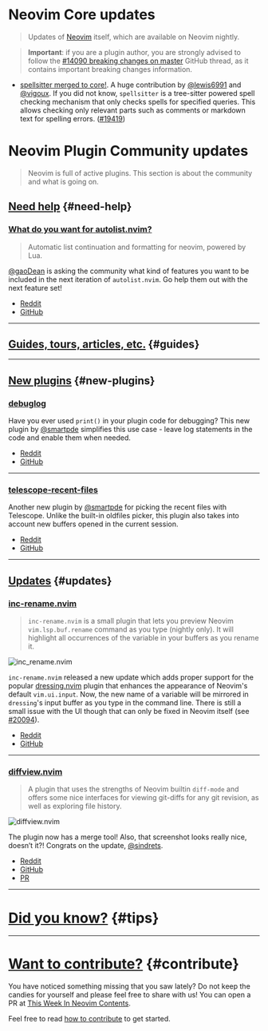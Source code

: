 # Neovim Core updates

> Updates of [Neovim](https://neovim.org) itself, which are available on Neovim nightly.

> **Important**: if you are a plugin author, you are strongly advised to follow the
> [#14090 breaking changes on master](https://github.com/neovim/neovim/issues/14090) GitHub thread, as it contains
> important breaking changes information.

- [spellsitter merged to core!](https://www.reddit.com/r/neovim/comments/x7k7r7/spellsitter_merged_to_neovim_core/). A
  huge contribution by [@lewis6991] and [@vigoux]. If you did not know, `spellsitter` is a tree-sitter powered spell
  checking mechanism that only checks spells for specified queries. This allows checking only relevant parts such as
  comments or markdown text for spelling errors. ([#19419](https://github.com/neovim/neovim/pull/19419))

# Neovim Plugin Community updates

> Neovim is full of active plugins. This section is about the community and what is going on.

## [Need help](#need-help) {#need-help}

<h3 id="help-autolist.nvim">
  <a href="#help-autolist.nvim">
    <span class="icon-text">
      <span class="icon">
        <i class="fa-solid fa-handshake-angle"></i>
      </span>
      <span>What do you want for autolist.nvim?</span>
    </span>
  </a>
</h3>

> Automatic list continuation and formatting for neovim, powered by Lua.

[@gaoDean] is asking the community what kind of features you want to be included in the next iteration of
`autolist.nvim`. Go help them out with the next feature set!

- [Reddit](https://www.reddit.com/r/neovim/comments/x8tvu1/what_do_you_want_for_autolistnvim/)
- [GitHub](https://github.com/gaoDean/autolist.nvim)

---

## [Guides, tours, articles, etc.](#guides) {#guides}

---

## [New plugins](#new-plugins) {#new-plugins}

<h3 id="new-debulog">
  <a href="#new-debulog">
    <span class="icon-text">
      <span class="icon">
        <i class="fa-solid fa-book"></i>
      </span>
      <span>debuglog</span>
    </span>
  </a>
</h3>

Have you ever used `print()` in your plugin code for debugging? This new plugin by [@smartpde] simplifies this use
case - leave log statements in the code and enable them when needed.

- [Reddit](https://www.reddit.com/r/neovim/comments/x78014/debuglog_for_plugin_developers/)
- [GitHub](https://github.com/smartpde/debuglog)

---

<h3 id="new-telescope-recent-files">
  <a href="#new-telescope-recent-files">
    <span class="icon-text">
      <span class="icon">
        <i class="fa-solid fa-book"></i>
      </span>
      <span>telescope-recent-files</span>
    </span>
  </a>
</h3>

Another new plugin by [@smartpde] for picking the recent files with Telescope. Unlike the built-in
oldfiles picker, this plugin also takes into account new buffers opened in the current session.

- [Reddit](https://www.reddit.com/r/neovim/comments/wzp90t/telescope_extension_for_recent_files/)
- [GitHub](https://github.com/smartpde/telescope-recent-files)

---

## [Updates](#updates) {#updates}

<h3 id="update-inc-rename.nvim">
  <a href="#update-inc-rename.nvim">
    <span class="icon-text">
      <span class="icon">
        <i class="fa-solid fa-book"></i>
      </span>
      <span>inc-rename.nvim</span>
    </span>
  </a>
</h3>

> `inc-rename.nvim` is a small plugin that lets you preview Neovim `vim.lsp.buf.rename` command as you type (nightly
> only). It will highlight all occurrences of the variable in your buffers as you rename it.

![inc_rename.nvim](https://user-images.githubusercontent.com/40792180/188309667-0d7e8086-ae48-4a25-8b01-df11d229b8c6.png)

`inc-rename.nvim` released a new update which adds proper support for the popular
[dressing.nvim](https://github.com/stevearc/dressing.nvim) plugin that enhances the
appearance of Neovim's default `vim.ui.input`.
Now, the new name of a variable will be mirrored in `dressing`'s input buffer as you type
in the command line. There is still a small issue with the UI though that can only be fixed in Neovim itself
 (see [#20094](#https://github.com/neovim/neovim/issues/20094)).

- [Reddit](https://www.reddit.com/r/neovim/comments/x8fm48/increnamenvim_now_supports_dressingnvim/)
- [GitHub](https://github.com/smjonas/inc-rename.nvim)

---

<h3 id="update-diffview.nvim">
  <a href="#update-diffview.nvim">
    <span class="icon-text">
      <span class="icon">
        <i class="fa-solid fa-book"></i>
      </span>
      <span>diffview.nvim</span>
    </span>
  </a>
</h3>

> A plugin that uses the strengths of Neovim builtin `diff-mode` and offers some nice interfaces for viewing git-diffs
> for any git revision, as well as exploring file history.

![diffview.nvim](https://user-images.githubusercontent.com/2786478/188286293-13bbf0ab-3595-425d-ba4a-12f514c17eb6.png)

The plugin now has a merge tool! Also, that screenshot looks really nice, doesn’t it?! Congrats on the update,
[@sindrets].

- [Reddit](https://www.reddit.com/r/neovim/comments/x7iw4m/update_diffviewnvim_now_has_a_merge_tool/)
- [GitHub](https://github.com/sindrets/diffview.nvim)
- [PR](https://github.com/sindrets/diffview.nvim/pull/205)

---

# [Did you know?](#tips) {#tips}

---

# [Want to contribute?](#contribute) {#contribute}

You have noticed something missing that you saw lately? Do not keep the candies for yourself and please feel free to
share with us! You can open a PR at [This Week In Neovim Contents](https://github.com/phaazon/this-week-in-neovim-contents).

Feel free to read [how to contribute](https://github.com/phaazon/this-week-in-neovim-contents#how-to-contribute)
to get started.

[@smartpde]: https://github.com/smartpde
[@smjonas]: https://github.com/smjonas
[@gaoDean]: https://github.com/gaoDean
[@lewis6991]: https://github.com/lewis6991
[@vigoux]: https://github.com/vigoux
[@sindrets]: https://github.com/sindrets

